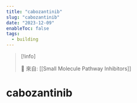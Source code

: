 ```yaml
---
title: "cabozantinib"
slug: "cabozantinib"
date: "2023-12-09"
enableToc: false
tags:
  - building
---
```


> [!info]
>
> 🌱 來自: [[Small Molecule Pathway Inhibitors]]

# cabozantinib


